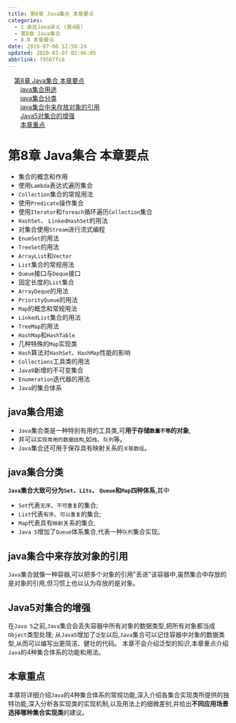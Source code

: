 ```yaml
---
title: 第8章 Java集合 本章要点
categories: 
  - 1 疯狂Java讲义 (第4版)
  - 第8章 Java集合
  - 8.0 本章要点
date: 2019-07-06 12:58:24
updated: 2020-03-07 02:06:05
abbrlink: 7956ffc8
---
```

<div id='my_toc'><a href="/JavaReadingNotes/7956ffc8/#第8章-Java集合-本章要点" class="header_1">第8章 Java集合 本章要点</a>&nbsp;<br><a href="/JavaReadingNotes/7956ffc8/#java集合用途" class="header_2">java集合用途</a>&nbsp;<br><a href="/JavaReadingNotes/7956ffc8/#java集合分类" class="header_2">java集合分类</a>&nbsp;<br><a href="/JavaReadingNotes/7956ffc8/#java集合中来存放对象的引用" class="header_2">java集合中来存放对象的引用</a>&nbsp;<br><a href="/JavaReadingNotes/7956ffc8/#Java5对集合的增强" class="header_2">Java5对集合的增强</a>&nbsp;<br><a href="/JavaReadingNotes/7956ffc8/#本章重点" class="header_2">本章重点</a>&nbsp;<br></div>
<style>.header_1{margin-left: 1em;}.header_2{margin-left: 2em;}.header_3{margin-left: 3em;}.header_4{margin-left: 4em;}.header_5{margin-left: 5em;}.header_6{margin-left: 6em;}</style>
<!--more-->
<script>if (navigator.platform.search('arm')==-1){document.getElementById('my_toc').style.display = 'none';}var e,p = document.getElementsByTagName('p');while (p.length>0) {e = p[0];e.parentElement.removeChild(e);}</script>

<!--end-->
<!--SSTStart-->

# 第8章 Java集合 本章要点 #
- 集合的概念和作用
- 使用`Lambda`表达式遍历集合
- `Collection`集合的常规用法
- 使用`Predicate`操作集合
- 使用`Iterator`和`foreach`循环遍历`Collection`集合
- `HashSet`、 `LinkedHashSet`的用法
- 对集合使用`Stream`进行流式编程
- `EnumSet`的用法
- `TreeSet`的用法
- `ArrayList`和`Vector`
- `List`集合的常规用法
- `Queue`接口与`Deque`接口
- 固定长度的`List`集合
- `ArrayDeque`的用法
- `PriorityQueue`的用法
- `Map`的概念和常规用法
- `LinkedList`集合的用法
- `TreeMap`的用法
- `HashMap`和`HashTable`
- 几种特殊的`Map`实现类
- `Hash`算法对`HashSet`、`HashMap`性能的影响
- `Collections`工具类的用法
- `Java9`新增的不可变集合
- `Enumeration`迭代器的用法
- `Java`的集合体系

## java集合用途 ##
- `Java`集合类是一种特别有用的工具类,可**用于存储`数量不等`的对象**,
- 并可以`实现常用的数据结构`,如`栈`、`队列`等。
- `Java`集合还可用于保存具有映射关系的`关联数组`。

## java集合分类 ##
**`Java`集合大致可分为`Set`、`Lits`、 `Queue`和`Map`四种体系**,其中
- `Set`代表`无序`、`不可重复`的集合;
- `List`代表`有序`、`可以重复`的集合;
- `Map`代表具有`映射`关系的集合,
- `Java 5`增加了`Queue`体系集合,代表一种`队列`集合实现。

## java集合中来存放对象的引用 ##
`Java`集合就像一种容器,可以把多个对象的引用"丢进"该容器中,虽然集合中存放的是对象的引用,但习惯上也以认为存放的是对象。
## Java5对集合的增强 ##
在`Java 5`之前,`Java`集合会丢失容器中所有对象的数据类型,把所有对象都当成`Object`类型处理;
从`Java5`增加了`泛型`以后,`Java`集合可以记住容器中对象的数据类型,从而可以编写出更简洁、健壮的代码。
本章不会介绍泛型的知识,本章重点介绍`Java`的4种集合体系的功能和用法。
## 本章重点 ##
本章将详细介绍`Java`的4种集合体系的常规功能,深入介绍各集合实现类所提供的独特功能,深入分析各实现类的实现机制,以及用法上的细微差别,并给出**不同应用场景选择哪种集合实现类**的建议。

<!--SSTStop-->
